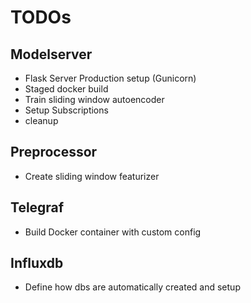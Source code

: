 # TODOs

## Modelserver
- Flask Server Production setup (Gunicorn)
- Staged docker build
- Train sliding window autoencoder
- Setup Subscriptions
- cleanup

## Preprocessor
- Create sliding window featurizer

## Telegraf
- Build Docker container with custom config

## Influxdb
- Define how dbs are automatically created and setup